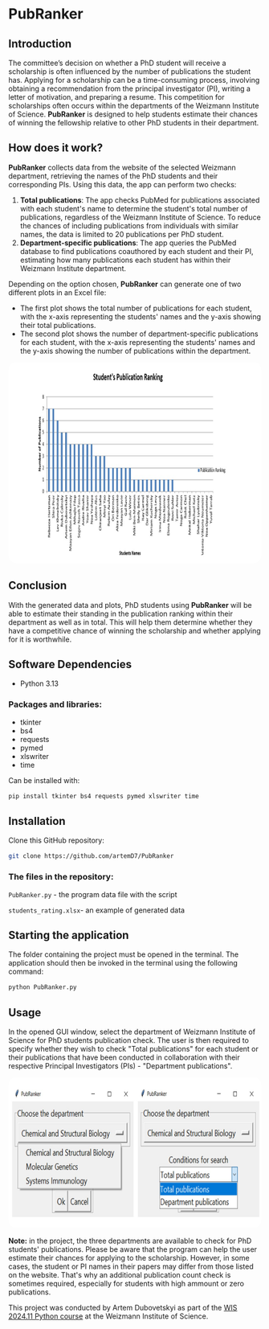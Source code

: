 # PubRanker
## Introduction
The committee’s decision on whether a PhD student will receive a scholarship is often influenced by the number of publications the student has. Applying for a scholarship can be a time-consuming process, involving obtaining a recommendation from the principal investigator (PI), writing a letter of motivation, and preparing a resume. This competition for scholarships often occurs within the departments of the Weizmann Institute of Science. **PubRanker** is designed to help students estimate their chances of winning the fellowship relative to other PhD students in their department.

## How does it work?
**PubRanker** collects data from the website of the selected Weizmann department, retrieving the names of the PhD students and their corresponding PIs. Using this data, the app can perform two checks:

1. **Total publications**: The app checks PubMed for publications associated with each student's name to determine the student's total number of publications, regardless of the Weizmann Institute of Science. To reduce the chances of including publications from individuals with similar names, the data is limited to 20 publications per PhD student.
2. **Department-specific publications**: The app queries the PubMed database to find publications coauthored by each student and their PI, estimating how many publications each student has within their Weizmann Institute department.


Depending on the option chosen, **PubRanker** can generate one of two different plots in an Excel file:
- The first plot shows the total number of publications for each student, with the x-axis representing the students' names and the y-axis showing their total publications.
- The second plot shows the number of department-specific publications for each student, with the x-axis representing the students' names and the y-axis showing the number of publications within the department.
<p align="center">
  <img src="students_plot.jpg" width="1300" height="400" style="border-radius: 15px;">
</p>

## Conclusion
With the generated data and plots, PhD students using **PubRanker** will be able to estimate their standing in the publication ranking within their department as well as in total. This will help them determine whether they have a competitive chance of winning the scholarship and whether applying for it is worthwhile.

## Software Dependencies

- Python 3.13

### Packages and libraries:
- tkinter
- bs4
- requests
- pymed
- xlswriter
- time
  
Can be installed with:
```bash
pip install tkinter bs4 requests pymed xlswriter time
```

## Installation

Clone this GitHub repository:
```bash
git clone https://github.com/artemD7/PubRanker
```
### The files in the repository:
`PubRanker.py` - the program data file with the script

`students_rating.xlsx`- an example of generated data

## Starting the application
The folder containing the project must be opened in the terminal. The application should then be invoked in the terminal using the following command:
```bash
python PubRanker.py
```
## Usage
In the opened GUI window, select the department of Weizmann Institute of Science for PhD students publication check.
The user is then required to specify whether they wish to check "Total publications" for each student or their publications that have been conducted in collaboration with their respective Principal Investigators (PIs) - "Department publications".
<p align="center">
  <img src="opt_choose.jpg" width="600" height="300" style="border-radius: 15px;">
</p>
 <strong>Note:</strong> in the project, the three departments are available to check for PhD students' publications. Please be aware that the program can help the user estimate their chances for applying to the scholarship. However, in some cases, the student or PI names in their papers may differ from those listed on the website. That's why an additional publication count check is sometimes required, especially for students with high ammount or zero publications. 

This project was conducted by Artem Dubovetskyi as part of the [WIS 2024.11 Python course](https://github.com/szabgab/wis-python-course-2024-11) at the Weizmann Institute of Science.
